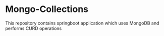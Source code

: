 # Mongo-Collections
This repository contains springboot application which uses MongoDB and performs CURD operations
